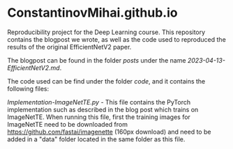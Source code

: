 # ConstantinovMihai.github.io

Reproducibility project for the Deep Learning course. This repository contains the blogpost we wrote, as well as the code used
to reproduced the results of the original EfficientNetV2 paper. 

The blogpost can be found in the folder *posts* under the name *2023-04-13-EfficientNetV2.md*.

The code used can be find under the folder *code*, and it contains the following files:

*Implementation-ImageNetTE.py* - This file contains the PyTorch implementation such as described in the blog post which trains on ImageNetTE. When running this file, first the training images for ImageNetTE need to be downloaded from https://github.com/fastai/imagenette (160px download) and need to be added in a "data" folder located in the same folder as this file.
